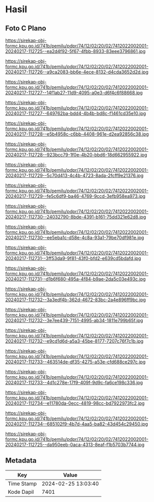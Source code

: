 # Hasil

## Foto C Plano

https://sirekap-obj-formc.kpu.go.id/741b/pemilu/pdpr/74/12/02/20/02/7412022002001-20240217-112725--ea2d4f92-5f67-4fbb-8933-83eee3796861.jpg

https://sirekap-obj-formc.kpu.go.id/741b/pemilu/pdpr/74/12/02/20/02/7412022002001-20240217-112726--a9ca2083-bb6e-4ece-8132-d4cda3652d2d.jpg

https://sirekap-obj-formc.kpu.go.id/741b/pemilu/pdpr/74/12/02/20/02/7412022002001-20240217-112727--14f1ab27-11d9-4095-a0e3-d6f4c6f88668.jpg

https://sirekap-obj-formc.kpu.go.id/741b/pemilu/pdpr/74/12/02/20/02/7412022002001-20240217-112727--649762ba-bdd4-4b4b-bd8c-f1461cd35e10.jpg

https://sirekap-obj-formc.kpu.go.id/741b/pemilu/pdpr/74/12/02/20/02/7412022002001-20240217-112728--e5b4958c-c6bb-4408-961e-d2ea92856c38.jpg

https://sirekap-obj-formc.kpu.go.id/741b/pemilu/pdpr/74/12/02/20/02/7412022002001-20240217-112728--923bcc79-1f0e-4b20-bbd6-18d662955922.jpg

https://sirekap-obj-formc.kpu.go.id/741b/pemilu/pdpr/74/12/02/20/02/7412022002001-20240217-112729--5c70d413-4c4b-4723-8ada-2fcff9e21376.jpg

https://sirekap-obj-formc.kpu.go.id/741b/pemilu/pdpr/74/12/02/20/02/7412022002001-20240217-112729--fe5c6df9-ba46-4769-9ccd-3efb958ea973.jpg

https://sirekap-obj-formc.kpu.go.id/741b/pemilu/pdpr/74/12/02/20/02/7412022002001-20240217-112730--24032790-8bde-4391-b161-75dd321e62d8.jpg

https://sirekap-obj-formc.kpu.go.id/741b/pemilu/pdpr/74/12/02/20/02/7412022002001-20240217-112730--ee5eba1c-d58e-4c8a-93a1-79be70df981e.jpg

https://sirekap-obj-formc.kpu.go.id/741b/pemilu/pdpr/74/12/02/20/02/7412022002001-20240217-112731--3ff53da9-9f81-43f0-bfd2-e639cd5bdafd.jpg

https://sirekap-obj-formc.kpu.go.id/741b/pemilu/pdpr/74/12/02/20/02/7412022002001-20240217-112731--d1b6f680-495a-4f84-b9ae-2da5c03e493c.jpg

https://sirekap-obj-formc.kpu.go.id/741b/pemilu/pdpr/74/12/02/20/02/7412022002001-20240217-112732--3a3edf4b-362d-4672-83bc-2a4e896ff9bc.jpg

https://sirekap-obj-formc.kpu.go.id/741b/pemilu/pdpr/74/12/02/20/02/7412022002001-20240217-112732--3e7ee439-7151-4995-ab34-1811e799b65f.jpg

https://sirekap-obj-formc.kpu.go.id/741b/pemilu/pdpr/74/12/02/20/02/7412022002001-20240217-112732--e9cd1d6d-a5a3-45be-8177-7207c76f7c1b.jpg

https://sirekap-obj-formc.kpu.go.id/741b/pemilu/pdpr/74/12/02/20/02/7412022002001-20240217-112733--463514de-df35-4275-a53e-cfd688ce297c.jpg

https://sirekap-obj-formc.kpu.go.id/741b/pemilu/pdpr/74/12/02/20/02/7412022002001-20240217-112733--4d1c278e-17f9-409f-9d9c-fa6ce198c336.jpg

https://sirekap-obj-formc.kpu.go.id/741b/pemilu/pdpr/74/12/02/20/02/7412022002001-20240217-112734--e11780da-0ecc-4819-98cc-bd7922973fc2.jpg

https://sirekap-obj-formc.kpu.go.id/741b/pemilu/pdpr/74/12/02/20/02/7412022002001-20240217-112734--685102f9-4b7d-4aa5-ba82-43d454c29450.jpg

https://sirekap-obj-formc.kpu.go.id/741b/pemilu/pdpr/74/12/02/20/02/7412022002001-20240217-112725--da950eeb-0aca-4313-8eaf-f1b5703b7744.jpg


## Metadata

| Key        | Value               |
| ---------- | ------------------- |
| Time Stamp | 2024-02-25 13:03:40 |
| Kode Dapil | 7401                |



